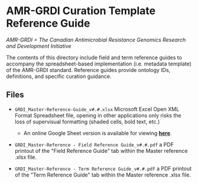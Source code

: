 # AMR-GRDI Curation Template Reference Guide
_AMR-GRDI = The Canadian Antimicrobial Resistance Genomics Research and Development Initiative_

The contents of this directory include field and term reference guides to accompany the spreadsheet-based implementation (i.e. metadata template) of the AMR-GRDI standard. Reference guides provide ontology IDs, definitions, and specific curation guidance. 

## Files

- `GRDI_Master-Reference-Guide_v#.#.xlsx` 
Microsoft Excel Open XML Format Spreadsheet file, opening in other applications only risks the loss of supervisual formatting (shaded cells, bold text, etc.)
  - An online Google Sheet version is available for viewing [**here**](https://docs.google.com/spreadsheets/d/1crc7yQtd8aj5LJYyeDMrNWqUO-o9ulKRkSqAub-51gg/edit?usp=sharing).

- `GRDI_Master-Reference - Field Reference Guide_v#.#.pdf` a PDF printout of the "Field Reference Guide" tab within the Master reference .xlsx file.

- `GRDI_Master-Reference - Term Reference Guide_v#.#.pdf` a PDF printout of the "Term Reference Guide" tab within the Master reference .xlsx file.
